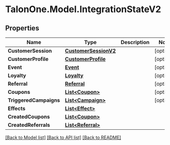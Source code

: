 
# TalonOne.Model.IntegrationStateV2

## Properties

Name | Type | Description | Notes
------------ | ------------- | ------------- | -------------
**CustomerSession** | [**CustomerSessionV2**](CustomerSessionV2.md) |  | [optional] 
**CustomerProfile** | [**CustomerProfile**](CustomerProfile.md) |  | [optional] 
**Event** | [**Event**](Event.md) |  | [optional] 
**Loyalty** | [**Loyalty**](Loyalty.md) |  | [optional] 
**Referral** | [**Referral**](Referral.md) |  | [optional] 
**Coupons** | [**List&lt;Coupon&gt;**](Coupon.md) |  | [optional] 
**TriggeredCampaigns** | [**List&lt;Campaign&gt;**](Campaign.md) |  | [optional] 
**Effects** | [**List&lt;Effect&gt;**](Effect.md) |  | 
**CreatedCoupons** | [**List&lt;Coupon&gt;**](Coupon.md) |  | 
**CreatedReferrals** | [**List&lt;Referral&gt;**](Referral.md) |  | 

[[Back to Model list]](../README.md#documentation-for-models)
[[Back to API list]](../README.md#documentation-for-api-endpoints)
[[Back to README]](../README.md)

